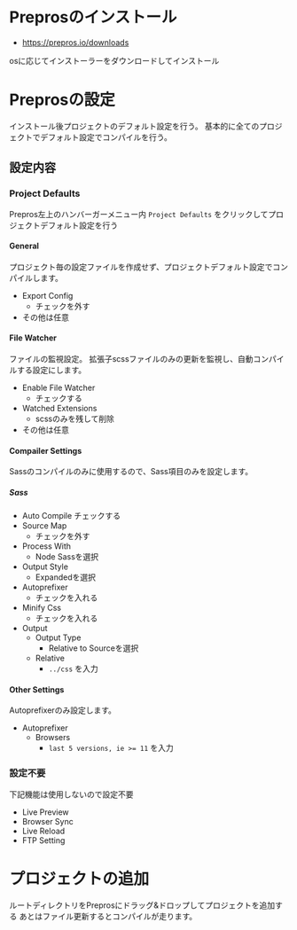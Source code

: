 # Preprosのインストール
- https://prepros.io/downloads

osに応じてインストーラーをダウンロードしてインストール

# Preprosの設定

インストール後プロジェクトのデフォルト設定を行う。
基本的に全てのプロジェクトでデフォルト設定でコンパイルを行う。

## 設定内容

### Project Defaults
Prepros左上のハンバーガーメニュー内 `Project Defaults` をクリックしてプロジェクトデフォルト設定を行う

#### General

プロジェクト毎の設定ファイルを作成せず、プロジェクトデフォルト設定でコンパイルします。

- Export Config
  - チェックを外す
- その他は任意

#### File Watcher

ファイルの監視設定。
拡張子scssファイルのみの更新を監視し、自動コンパイルする設定にします。

- Enable File Watcher
  - チェックする
- Watched Extensions
  - scssのみを残して削除
- その他は任意

#### Compailer Settings

Sassのコンパイルのみに使用するので、Sass項目のみを設定します。

##### Sass

- Auto Compile
  チェックする
- Source Map
  - チェックを外す
- Process With
  - Node Sassを選択
- Output Style
   - Expandedを選択
- Autoprefixer
  - チェックを入れる
- Minify Css
  - チェックを入れる
- Output
  - Output Type
    - Relative to Sourceを選択
  - Relative
    - `../css` を入力


#### Other Settings

Autoprefixerのみ設定します。

- Autoprefixer
  - Browsers
    - `last 5 versions, ie >= 11` を入力

### 設定不要
下記機能は使用しないので設定不要

- Live Preview
- Browser Sync
- Live Reload
- FTP Setting

# プロジェクトの追加
ルートディレクトリをPreprosにドラッグ&ドロップしてプロジェクトを追加する
あとはファイル更新するとコンパイルが走ります。